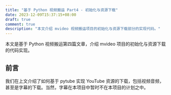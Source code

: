 ```yaml
---
title: "基于 Python 视频搬运 Part4 - 初始化与资源下载"
date: 2023-12-09T15:37:15+08:00
draft: true
comment: true
description: "本文介绍 mvideo 视频搬运项目的初始化与资源下载部分的实现代码。"
---
```


本文是基于 Python 视频搬运第四篇文章，介绍 mvideo 项目的初始化与资源下载的代码实现。

## 前言

我们在上文介绍了如何基于 pytube 实现 YouTube 资源的下载，包括视频音频，甚至是字幕的下载。当然，字幕在本项目中暂时不在本项目的计划之中。

